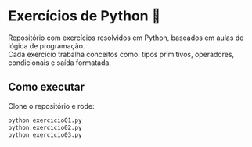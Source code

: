 # Exercícios de Python 🐍

Repositório com exercícios resolvidos em Python, baseados em aulas de lógica de programação.  
Cada exercício trabalha conceitos como: tipos primitivos, operadores, condicionais e saída formatada.

## Como executar
Clone o repositório e rode:
```bash
python exercicio01.py
python exercicio02.py
python exercicio03.py

